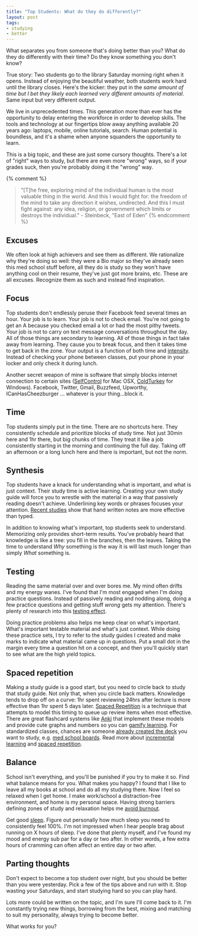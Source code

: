 ```yaml
---
title: "Top Students: What do they do differently?"
layout: post
tags:
- studying
- better
---
```


What separates you from someone that's doing better than you?  What do they do
differently with their time?  Do they know something you don't know?

True story: Two students go to the library Saturday morning right when it
opens.  Instead of enjoying the beautiful weather, both students work hard
until the library closes.  Here's the kicker: they put in the *same amount of
time but I bet they likely each learned very different amounts of material*.
Same input but very different output.

We live in unprecedented times.  This generation more than ever has the
opportunity to delay entering the workforce in order to develop skills.  The
tools and technology at our fingertips blow away anything available 20 years
ago: laptops, mobile, online tutorials, search.  Human potential is boundless,
and it's a shame when anyone squanders the opportunity to learn.

This is a big topic, and these are just some cursory thoughts.  There's a lot
of "right" ways to study, but there are even more "wrong" ways, so if your
grades suck, then you're probably doing it the "wrong" way.

{% comment %}
> "[T]he free, exploring mind of the individual human is the most valuable
> thing in the world. And this I would fight for: the freedom of the mind to
> take any direction it wishes, undirected. And this I must fight against: any
> idea, religion, or government which limits or destroys the individual."
> -&nbsp;Steinbeck, "East of Eden"
{% endcomment %}


## Excuses

We often look at high achievers and see them as different.  We rationalize why
they're doing so well: they were a Bio major so they've already seen this med
school stuff before, all they do is study so they won't have anything cool on
their resume, they've just got more brains, etc.  These are all excuses.
Recognize them as such and instead find inspiration.

## Focus

Top students don't endlessly peruse their Facebook feed several times an hour.
Your job is to learn.  Your job is not to check email.  You're not going to
get an A because you checked email a lot or had the most pithy tweets.  Your
job is not to carry on text message conversations throughout the day.  All of
those things are secondary to learning.  All of those things in fact take away
from learning.  They cause you to break focus, and then it takes time to get
back in the zone.  Your output is a function of both time and [intensity].
Instead of checking your phone between classes, put your phone in your locker
and only check it during lunch.

Another secret weapon of mine is software that simply blocks internet
connection to certain sites ([SelfControl] for Mac OSX, [ColdTurkey] for
Windows).  Facebook, Twitter, Gmail, Buzzfeed, Upworthy,
ICanHasCheezburger ... whatever is your thing...block it.

[intensity]: http://calnewport.com/blog/2014/04/08/work-accomplished-time-spent-x-intensity
[SelfControl]: http://selfcontrolapp.com
[ColdTurkey]: http://getcoldturkey.com/


## Time

Top students simply put in the time.  There are no shortcuts here.  They
consistently schedule and prioritize blocks of study time.  Not just 30min
here and 1hr there, but big chunks of time.  They treat it like a job
consistently starting in the morning and continuing the full day.  Taking off
an afternoon or a long lunch here and there is important, but not the norm.


## Synthesis

Top students have a knack for understanding what is important, and what is
just context.  Their study time is active learning.  Creating your own study
guide will force you to wrestle with the material in a way that passively
reading doesn't achieve.  Underlining key words or phrases focuses your
attention.  [Recent studies][hand-written] show that hand written notes are
more effective than typed.

In addition to knowing what's important, top students seek to understand.
Memorizing only provides short-term results.  You've probably heard that
knowledge is like a tree: you fill in the branches, then the leaves.  Taking
the time to understand *Why* something is the way it is will last much longer
than simply *What* something is.

[hand-written]: http://www.theatlantic.com/technology/archive/2014/05/to-remember-a-lecture-better-take-notes-by-hand/361478



## Testing

Reading the same material over and over bores me.  My mind often drifts and my
energy wanes.  I've found that I'm most engaged when I'm doing practice
questions.  Instead of passively reading and nodding along, doing a few
practice questions and getting stuff *wrong* gets my attention.  There's
plenty of research into this [testing effect].

Doing practice problems also helps me keep clear on what's important.  What's
important testable material and what's just context.  While doing these
practice sets, I try to refer to the study guides I created and make marks to
indicate what material came up in questions.  Put a small dot in the margin
every time a question hit on a concept, and then you'll quickly start to see
what are the high yield topics.

[testing effect]: https://en.wikipedia.org/wiki/Testing_effect


## Spaced repetition

Making a study guide is a good start, but you need to circle back to study
that study guide.  Not only that, when you circle back matters.  Knowledge
tends to drop off on a curve: 1hr spent reviewing 24hrs after lecture is more
effective than 1hr spent 5 days later.  [Spaced Repetition][wiki-sr] is a
technique that attempts to model this timing to queue up review items when
most effective.  There are great flashcard systems like [Anki] that implement
these models and provide cute graphs and numbers so you can
[gamify learning][gamify].  For standardized classes, chances are someone
[already created the deck][decks] you want to study,
e.g. [med school boards][usmle].  Read more about [incremental learning] and
[spaced repetition][gwern].

[wiki-sr]: https://en.wikipedia.org/wiki/Spaced_repetition
[gwern]: http://www.gwern.net/Spaced%20repetition
[Anki]: http://ankisrs.net
[decks]: https://ankiweb.net/shared/decks
[usmle]: https://ankiweb.net/shared/decks/usmle
[incremental learning]: http://www.super-memory.com/help/il_full.htm
[gamify]: http://lifehacker.com/the-psychology-of-gamification-can-apps-keep-you-motiv-1521754385
[sivers]: http://sivers.org/srs
[janki]: http://www.jackkinsella.ie/2011/12/05/janki-method.html
[griffel]: https://medium.com/medium-redef/5481606b087a

## Balance

School isn't everything, and you'll be punished if you try to make it so.
Find what balance means for you.  What makes you happy?  I found that I like
to leave all my books at school and do all my studying there.  Now I feel so
relaxed when I get home.  I make work/school a distraction-free environment,
and home is my personal space.  Having strong barriers defining zones of study
and relaxation helps me [avoid burnout][burnout].

Get good [sleep].  Figure out personally how much sleep you need to
consistently feel 100%.  I'm not impressed when I hear people brag about
running on X hours of sleep.  I've done that plenty myself, and I've found my
mood and energy sub par for a day or two after.  In other words, a few extra
hours of cramming can often affect an entire day or two after.

[sleep]: http://www.super-memory.com/articles/sleep.htm
[burnout]: http://www.scotthyoung.com/blog/2014/04/01/study-hard-no-burnout



## Parting thoughts

Don't expect to become a top student over night, but you should be better than
you were yesterday.  Pick a few of the tips above and run with it.  Stop
wasting your Saturdays, and start studying hard so you can play hard.

Lots more could be written on the topic, and I'm sure I'll come back to it.
I'm constantly trying new things, borrowing from the best, mixing and matching
to suit my personality, always trying to become better.

What works for you?
